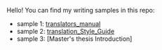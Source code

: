 Hello! You can find my writing samples in this repo:

- sample 1: [translators_manual](Translators_Style_Guide/translators_manual.md)
- sample 2: [translation_Style_Guide](Translators_Style_Guide/translation_style_guide.md)
- sample 3: [Master's thesis Introduction]